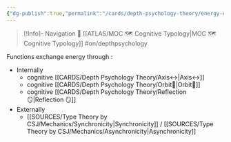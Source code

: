 ```yaml
---
{"dg-publish":true,"permalink":"/cards/depth-psychology-theory/energy-exchange/","created":"2023-01-06T17:17:39.065+01:00","updated":"2023-04-30T15:57:20.091+02:00"}
---
```


> [!Info]- Navigation 💠
> [[ATLAS/MOC 🗺️ Cognitive Typology\|MOC 🗺️ Cognitive Typology]] #on/depthpsychology 

Functions exchange energy through : 
- Internally
	- cognitive [[CARDS/Depth Psychology Theory/Axis↔️\|Axis↔️]]
	- cognitive [[CARDS/Depth Psychology Theory/Orbit🔄\|Orbit🔄]]
	- cognitive [[CARDS/Depth Psychology Theory/Reflection 🪞\|Reflection 🪞]]
- Externally 
	- [[SOURCES/Type Theory by CSJ/Mechanics/Synchronicity\|Synchronicity]] / [[SOURCES/Type Theory by CSJ/Mechanics/Asynchronicity\|Asynchronicity]]